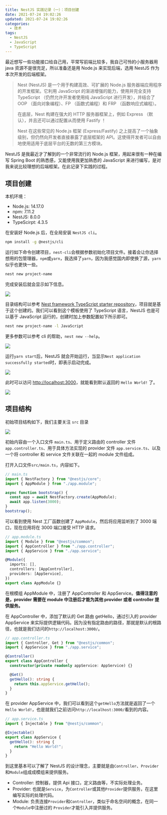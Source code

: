 ```yaml
---
title: NestJS 实践记录（一）：项目创建
date: 2021-07-24 19:02:26
updated: 2021-07-24 19:02:26
categories:
  - 技术
tags:
  - NestJS
  - JavaScript
  - TypeScript
---
```


最近想写一些功能接口给自己用，平常写前端比较多，我自己可怜的小服务器用 java 资源不是很充足，所以准备还是用 Node.js 来实现后端，选用 NestJS 作为本次开发的后端框架。

<!--more-->

> Nest (NestJS) 是一个用于构建高效、可扩展的 Node.js 服务器端应用程序的开发框架。它利用 JavaScript 的渐进增强的能力，使用并完全支持 TypeScript （仍然允许开发者使用纯 JavaScript 进行开发），并结合了 OOP （面向对象编程）、FP （函数式编程）和 FRP （函数响应式编程）。
>
> 在底层，Nest 构建在强大的 HTTP 服务器框架上，例如 Express （默认），并且还可以通过配置从而使用 Fastify ！
>
> Nest 在这些常见的 Node.js 框架 (Express/Fastify) 之上提高了一个抽象级别，但仍然向开发者直接暴露了底层框架的 API。这使得开发者可以自由地使用适用于底层平台的无数的第三方模块。

NestJS 是我最近才了解到的一个非常流行的 Node.js 框架，用起来很有一种在编写 Spring Boot 的熟悉感，又能使用我更加熟悉的 JavaScript 来进行编写，是对我来说比较理想的后端框架。在此记录下实践的过程。

## 项目创建

本机环境：

- Node.js: 14.17.0
- npm: 7.11.2
- NestJS: 8.0.0
- TypeScirpt: 4.3.5

在安装好 Node.js 后，在全局安装 `NestJS cli`。

```bash
npm install -g @nestjs/cli
```

运行如下命令创建项目，`nest-cli`会根据参数初始化项目文件。接着会让你选择想用的包管理器，`npm`或`yarn`，我选择了`yarn`，因为我感觉国内即使换了源，`yarn` 似乎也更快一些。

```bash
nest new project-name
```

完成安装后就会显示如下信息。

![](https://img.iszy.xyz/20210724195818.png)

目录结构可以参考 [Nest framework TypeScript starter repository](https://github.com/nestjs/typescript-starter)，项目就是基于这个创建的。我们可以看到这个模板使用了 TypeScript 语言，NestJS 也是可以基于 JavaScript 运行的，创建时加上参数配置如下所示即可。

```bash
nest new project-name -l JavaScript
```

更多参数可以参考 cli 的帮助，`nest new --help`。

![](https://img.iszy.xyz/20210724201411.png)

运行`yarn start`后，NestJS 就会开始运行，当显示`Nest application successfully started`时，即表示启动完成。

![](https://img.iszy.xyz/20210724201050.png)

此时可以访问 [http://localhost:3000](http://localhost:3000)，就能看到默认返回的 `Hello World!` 了。

![](https://img.iszy.xyz/20210724201226.png)

## 项目结构

初始项目结构如下，我们主要关注 `src` 目录

![](https://img.iszy.xyz/20210725123352.png)

初始内容由一个入口文件 `main.ts`、用于定义路由的 controller 文件`app.controller.ts`、用于具体方法实现的 provider 文件 `app.service.ts`、以及一个将 controller 和 service 文件关联在一起的 module 文件组成。

打开入口文件`src/main.ts`，内容如下。

```ts
// main.ts
import { NestFactory } from "@nestjs/core";
import { AppModule } from "./app.module";

async function bootstrap() {
  const app = await NestFactory.create(AppModule);
  await app.listen(3000);
}
bootstrap();
```

可以看到使用 Nest 工厂函数创建了 `AppModule`，然后将应用监听到了 3000 端口，现在应用将在 3000 端口接受 HTTP 请求。

```ts
// app.module.ts
import { Module } from "@nestjs/common";
import { AppController } from "./app.controller";
import { AppService } from "./app.service";

@Module({
  imports: [],
  controllers: [AppController],
  providers: [AppService],
})
export class AppModule {}
```

在根模组 AppModule 中，注册了 AppController 和 AppService。**值得注意的是，provider 需要在 module 中注册后才能为其他 provider 或者 controller 提供服务。**

在 AppController 中，添加了默认的 Get 路由 getHello，通过引入的 provider AppService 来实际提供逻辑代码。因为没有指定路由的路径，那就是默认的根路径，也就是我们访问的`http://localhost:3000/`。

```ts
// app.controller.ts
import { Controller, Get } from "@nestjs/common";
import { AppService } from "./app.service";

@Controller()
export class AppController {
  constructor(private readonly appService: AppService) {}

  @Get()
  getHello(): string {
    return this.appService.getHello();
  }
}
```

在 provider AppService 中，我们可以看到这个`getHello`方法就是返回了一个`Hello World!`，也是就我们之前访问`http://localhost:3000/`看到的内容。

```ts
// app.service.ts
import { Injectable } from "@nestjs/common";

@Injectable()
export class AppService {
  getHello(): string {
    return "Hello World!";
  }
}
```

到这里基本可以了解了 NestJS 的设计理念，主要就是由`Controller`、`Provider`和`Module`组成成模组来提供服务。

- Controller: 控制器，提供 Api 接口，定义路由等，不实际处理业务。
- Provider: 也就是`Service`，为`Controller`或其他`Provider`提供服务，在这里编写实际的处理代码。
- Module: 负责连接`Provider`和`Controller`，类似于命名空间的概念，在同一个`Module`中注册过的 `Provider`才能引入并提供服务。
